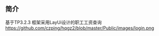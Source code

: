 ﻿## 简介
基于TP3.2.3 框架采用LayUi设计的职工工资查询
https://github.com/czping/hqgz2/blob/master/Public/images/login.png
